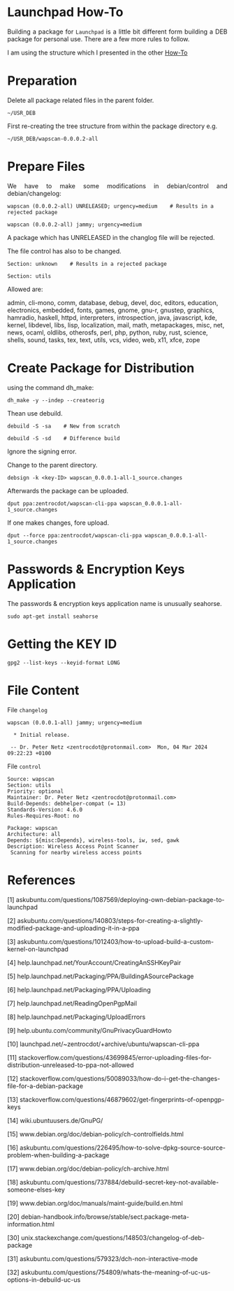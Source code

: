 # Launchpad How-To

<p align="justify">Building a package for <code>Launchpad</code> is a little bit different form building a DEB package for personal use. There are a few more rules to follow.</p>

<p align="justify">I am using the structure which I presented in the other  <a href="https://github.com/zentrocdot/wapscan_package/blob/main/HOW-TO.md">How-To<a>

# Preparation 

<p align="justify">Delete all package related files in the parent folder.</p>

    ~/USR_DEB

<p align="justify">First re-creating the tree structure from within the package directory e.g.</p>

    ~/USR_DEB/wapscan-0.0.0.2-all

# Prepare Files

<p align="justify">We have to make some modifications in debian/control and debian/changelog:</p>  

    wapscan (0.0.0.2-all) UNRELEASED; urgency=medium    # Results in a rejected package   

    wapscan (0.0.0.2-all) jammy; urgency=medium

 <p align="justify">A package which has UNRELEASED in the changlog file will be rejected.</p>   

 <p align="justify">The file control has also to be changed.</p>  

    Section: unknown    # Results in a rejected package   

    Section: utils

Allowed are:

admin, cli-mono, comm, database, debug, devel, doc, editors, education, electronics, embedded, fonts, games, gnome, gnu-r, gnustep, graphics, hamradio, haskell, httpd, interpreters, introspection, java, javascript, kde, kernel, libdevel, libs, lisp, localization, mail, math, metapackages, misc, net, news, ocaml, oldlibs, otherosfs, perl, php, python, ruby, rust, science, shells, sound, tasks, tex, text, utils, vcs, video, web, x11, xfce, zope

# Create Package for Distribution

<p align="justify">using the command dh_make:</p>  

    dh_make -y --indep --createorig

<p align="justify">Thean use debuild.</p>  

    debuild -S -sa    # New from scratch

    debuild -S -sd    # Difference build

<p align="justify">Ignore the signing error.</p>  

<p align="justify">Change to the parent directory.</p> 

    debsign -k <key-ID> wapscan_0.0.0.1-all-1_source.changes

<p align="justify">Afterwards the package can be uploaded.</p> 

    dput ppa:zentrocdot/wapscan-cli-ppa wapscan_0.0.0.1-all-1_source.changes

<p align="justify">If one makes changes, fore upload.</p> 

    dput --force ppa:zentrocdot/wapscan-cli-ppa wapscan_0.0.0.1-all-1_source.changes

# Passwords & Encryption Keys Application

<p align="justify">The passwords & encryption keys application name is unusually seahorse.</p> 

    sudo apt-get install seahorse

# Getting the KEY ID

    gpg2 --list-keys --keyid-format LONG

# File Content

File <code>changelog</code>

    wapscan (0.0.0.1-all) jammy; urgency=medium

      * Initial release. 

     -- Dr. Peter Netz <zentrocdot@protonmail.com>  Mon, 04 Mar 2024 09:22:23 +0100

File <code>control</code>

    Source: wapscan
    Section: utils
    Priority: optional
    Maintainer: Dr. Peter Netz <zentrocdot@protonmail.com>
    Build-Depends: debhelper-compat (= 13)
    Standards-Version: 4.6.0
    Rules-Requires-Root: no

    Package: wapscan
    Architecture: all
    Depends: ${misc:Depends}, wireless-tools, iw, sed, gawk
    Description: Wireless Access Point Scanner
     Scanning for nearby wireless access points

# References

[1]   askubuntu.com/questions/1087569/deploying-own-debian-package-to-launchpad

[2]   askubuntu.com/questions/140803/steps-for-creating-a-slightly-modified-package-and-uploading-it-in-a-ppa

[3]    askubuntu.com/questions/1012403/how-to-upload-build-a-custom-kernel-on-launchpad

[4]    help.launchpad.net/YourAccount/CreatingAnSSHKeyPair

[5]    help.launchpad.net/Packaging/PPA/BuildingASourcePackage

[6]    help.launchpad.net/Packaging/PPA/Uploading

[7]    help.launchpad.net/ReadingOpenPgpMail

[8]    help.launchpad.net/Packaging/UploadErrors

[9]    help.ubuntu.com/community/GnuPrivacyGuardHowto

[10]   launchpad.net/~zentrocdot/+archive/ubuntu/wapscan-cli-ppa

[11]    stackoverflow.com/questions/43699845/error-uploading-files-for-distribution-unreleased-to-ppa-not-allowed

[12]    stackoverflow.com/questions/50089033/how-do-i-get-the-changes-file-for-a-debian-package

[13]    stackoverflow.com/questions/46879602/get-fingerprints-of-openpgp-keys

[14]    wiki.ubuntuusers.de/GnuPG/

[15]    www&#8203;.debian.org/doc/debian-policy/ch-controlfields.html

[16]    askubuntu.com/questions/226495/how-to-solve-dpkg-source-source-problem-when-building-a-package

[17]    www&#8203;.debian.org/doc/debian-policy/ch-archive.html

[18]    askubuntu.com/questions/737884/debuild-secret-key-not-available-someone-elses-key

[19]   www&#8203;.debian.org/doc/manuals/maint-guide/build.en.html

[20]    debian-handbook.info/browse/stable/sect.package-meta-information.html

[30]    unix.stackexchange.com/questions/148503/changelog-of-deb-package

[31]    askubuntu.com/questions/579323/dch-non-interactive-mode

[32]    askubuntu.com/questions/754809/whats-the-meaning-of-uc-us-options-in-debuild-uc-us
